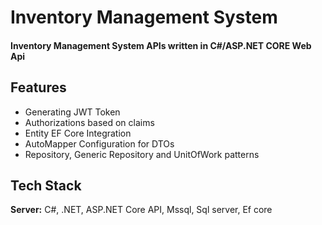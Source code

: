 
# Inventory Management System

#### Inventory Management System APIs written in C#/ASP.NET CORE Web Api




## Features

- Generating JWT Token
- Authorizations based on claims
- Entity EF Core Integration
- AutoMapper Configuration for DTOs
- Repository, Generic Repository and UnitOfWork patterns


## Tech Stack

**Server:** C#, .NET, ASP.NET Core API, Mssql, Sql server, Ef core 




